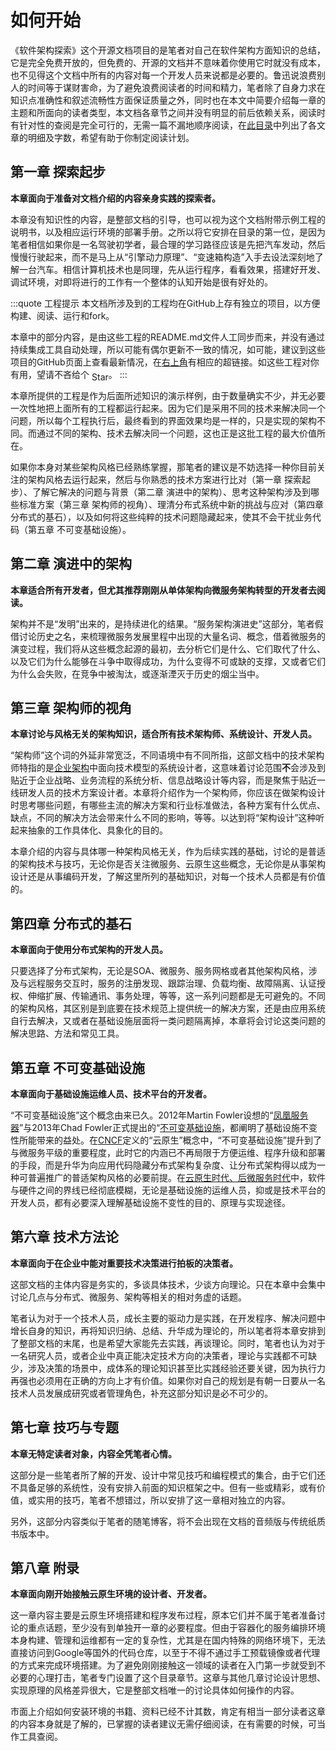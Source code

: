 # 如何开始

《软件架构探索》这个开源文档项目的是笔者对自己在软件架构方面知识的总结，它是完全免费开放的，但免费的、开源的文档并不意味着你使用它时就没有成本，也不见得这个文档中所有的内容对每一个开发人员来说都是必要的。鲁迅说浪费别人的时间等于谋财害命，为了避免浪费阅读者的时间和精力，笔者除了自身力求在知识点准确性和叙述流畅性方面保证质量之外，同时也在本文中简要介绍每一章的主题和所面向的读者类型，本文档各章节之间并没有明显的前后依赖关系，阅读时有针对性的查阅是完全可行的，无需一篇不漏地顺序阅读，在[此目录](/summary)中列出了各文章的明细及字数，希望有助于你制定阅读计划。

## 第一章 探索起步 <words chapter='/exploration'/>

**本章面向于准备对文档介绍的内容亲身实践的探索者。**

本章没有知识性的内容，是整部文档的引导，也可以视为这个文档附带示例工程的说明书，以及相应运行环境的部署手册。之所以将它安排在目录的第一位，是因为笔者相信如果你是一名驾驶初学者，最合理的学习路径应该是先把汽车发动，然后慢慢行驶起来，而不是马上从“引擎动力原理”、“变速箱构造”入手去设法深刻地了解一台汽车。相信计算机技术也是同理，先从运行程序，看看效果，搭建好开发、调试环境，对即将进行的工作有一个整体的认知开始是很有好处的。

:::quote 工程提示
本文档所涉及到的工程均在GitHub上存有独立的项目，以方便构建、阅读、运行和fork。

本章中的部分内容，是由这些工程的README.md文件人工同步而来，并没有通过持续集成工具自动处理，所以可能有偶尔更新不一致的情况，如可能，建议到这些项目的GitHub页面上查看最新情况，在<a href="javascript:document.getElementsByTagName('button')[0].click()">右上角</a>有相应的超链接。如这些工程对你有用，望请不吝给个<github-button href="https://github.com/fenixsoft/awesome-fenix" data-icon="octicon-star" data-show-count="true" aria-label="Star fenixsoft/awesome-fenix on GitHub" style="position: relative; top: 4px; right: -4px;">Star</github-button> 。
:::

本章所提供的工程是作为后面所述知识的演示样例，由于数量确实不少，并无必要一次性地把上面所有的工程都运行起来。因为它们是采用不同的技术来解决同一个问题，所以每个工程执行后，最终看到的界面效果均是一样的，只是实现的架构不同。而通过不同的架构、技术去解决同一个问题，这也正是这批工程的最大价值所在。

如果你本身对某些架构风格已经熟练掌握，那笔者的建议是不妨选择一种你目前关注的架构风格去运行起来，然后与你熟悉的技术方案进行比对（第一章 探索起步）、了解它解决的问题与背景（第二章 演进中的架构）、思考这种架构涉及到哪些标准方案（第三章 架构师的视角）、理清分布式系统中新的挑战与应对（第四章 分布式的基石），以及如何将这些纯粹的技术问题隐藏起来，使其不会干扰业务代码（第五章 不可变基础设施）。

## 第二章 演进中的架构 <words chapter='/architecture'/>

**本章适合所有开发者，但尤其推荐刚刚从单体架构向微服务架构转型的开发者去阅读。**

架构并不是“发明”出来的，是持续进化的结果。“服务架构演进史”这部分，笔者假借讨论历史之名，来梳理微服务发展里程中出现的大量名词、概念，借着微服务的演变过程，我们将从这些概念起源的最初，去分析它们是什么、它们取代了什么、以及它们为什么能够在斗争中取得成功，为什么变得不可或缺的支撑，又或者它们为什么会失败，在竞争中被淘汰，或逐渐湮灭于历史的烟尘当中。

## 第三章 架构师的视角 <words chapter='/architect-perspective'/>

**本章讨论与风格无关的架构知识，适合所有技术架构师、系统设计、开发人员。**

“架构师”这个词的外延非常宽泛，不同语境中有不同所指，这部文档中的技术架构师特指的是[企业架构](https://wiki.mbalib.com/wiki/%E4%BC%81%E4%B8%9A%E6%9E%B6%E6%9E%84)中面向技术模型的系统设计者，这意味着讨论范围**不**会涉及到贴近于企业战略、业务流程的系统分析、信息战略设计等内容，而是聚焦于贴近一线研发人员的技术方案设计者。本章将介绍作为一个架构师，你应该在做架构设计时思考哪些问题，有哪些主流的解决方案和行业标准做法，各种方案有什么优点、缺点，不同的解决方法会带来什么不同的影响，等等。以达到将“架构设计”这种听起来抽象的工作具体化、具象化的目的。

本章介绍的内容与具体哪一种架构风格无关，作为后续实践的基础，讨论的是普适的架构技术与技巧，无论你是否关注微服务、云原生这些概念，无论你是从事架构设计还是从事编码开发，了解这里所列的基础知识，对每一个技术人员都是有价值的。

## 第四章 分布式的基石 <words chapter='/distribution'/>

**本章面向于使用分布式架构的开发人员。**

只要选择了分布式架构，无论是SOA、微服务、服务网格或者其他架构风格，涉及与远程服务交互时，服务的注册发现、跟踪治理、负载均衡、故障隔离、认证授权、伸缩扩展、传输通讯、事务处理，等等，这一系列问题都是无可避免的。不同的架构风格，其区别是到底要在技术规范上提供统一的解决方案，还是由应用系统自行去解决，又或者在基础设施层面将一类问题隔离掉，本章将会讨论这类问题的解决思路、方法和常见工具。

## 第五章 不可变基础设施 <words chapter='/immutable-infrastructure'/>

**本章面向于基础设施运维人员、技术平台的开发者。**

“不可变基础设施”这个概念由来已久。2012年Martin Fowler设想的“[凤凰服务器](https://martinfowler.com/bliki/PhoenixServer.html)”与2013年Chad Fowler正式提出的“[不可变基础设施](http://chadfowler.com/2013/06/23/immutable-deployments.html)，都阐明了基础设施不变性所能带来的益处。在[CNCF](https://en.wikipedia.org/wiki/Cloud_Native_Computing_Foundation)定义的“云原生”概念中，“不可变基础设施”提升到了与微服务平级的重要程度，此时它的内涵已不再局限于方便运维、程序升级和部署的手段，而是升华为向应用代码隐藏分布式架构复杂度、让分布式架构得以成为一种可普遍推广的普适架构风格的必要前提。在[云原生时代、后微服务时代](/architecture/architect-history/post-microservices.html)中，软件与硬件之间的界线已经彻底模糊，无论是基础设施的运维人员，抑或是技术平台的开发人员，都有必要深入理解基础设施不变性的目的、原理与实现途径。

## 第六章 技术方法论 <words chapter='/methodology'/>

**本章面向于在企业中能对重要技术决策进行拍板的决策者。**

这部文档的主体内容是务实的，多谈具体技术，少谈方向理论。只在本章中会集中讨论几点与分布式、微服务、架构等相关的相对务虚的话题。

笔者认为对于一个技术人员，成长主要的驱动力是实践，在开发程序、解决问题中增长自身的知识，再将知识归纳、总结、升华成为理论的，所以笔者将本章安排到了整部文档的末尾，也是希望大家能先去实践，再谈理论。同时，笔者也认为对于一名研究人员，或者企业中真正能决定技术方向的决策者，理论与实践都不可缺少，涉及决策的场景中，成体系的理论知识甚至比实践经验还要关键，因为执行力再强也必须用在正确的方向上才有价值。如果你对自己的规划是有朝一日要从一名技术人员发展成研究或者管理角色，补充这部分知识是必不可少的。

## 第七章 技巧与专题 <words chapter='/tricks'/>

**本章无特定读者对象，内容全凭笔者心情。**

这部分是一些笔者所了解的开发、设计中常见技巧和编程模式的集合，由于它们还不具备足够的系统性，没有安排入前面的知识框架之中。但有一些或精彩，或有价值，或实用的技巧，笔者不想错过，所以安排了这一章相对独立的内容。

另外，这部分内容类似于笔者的随笔博客，将不会出现在文档的音频版与传统纸质书版本中。

## 第八章 附录 <words chapter='/appendix'/>

**本章面向刚开始接触云原生环境的设计者、开发者。**

这一章内容主要是云原生环境搭建和程序发布过程，原本它们并不属于笔者准备讨论的重点话题，至少没有到单独开一章的必要程度。但由于容器化的服务编排环境本身构建、管理和运维都有一定的复杂性，尤其是在国内特殊的网络环境下，无法直接访问到Google等国外的代码仓库，以至于不得不通过手工预载镜像或者代理的方式来完成环境搭建。为了避免刚刚接触这一领域的读者在入门第一步就受到不必要的心理打击，笔者专门设置了这个目录章节。这章与其他几章讨论设计思想、实现原理的风格差异很大，它是整部文档唯一的讨论具体如何操作的内容。

市面上介绍如何安装环境的书籍、资料已经不计其数，肯定有相当一部分读者这章的内容本身就是了解的，已掌握的读者建议无需仔细阅读，在有需要的时候，可当作工具查阅。



